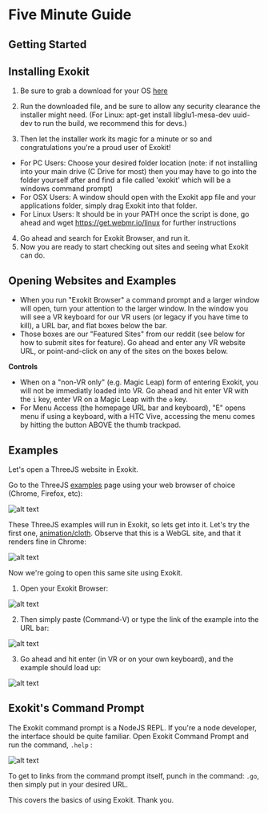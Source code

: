 # Five Minute Guide

## Getting Started

## Installing Exokit

1. Be sure to grab a download for your OS [here](https://get.webmr.io/)
2. Run the downloaded file, and be sure to allow any security clearance the installer might need.
(For Linux: apt-get install libglu1-mesa-dev uuid-dev to run the build, we recommend this for devs.\)

3. Then let the installer work its magic for a minute or so and congratulations you're a proud user of Exokit!
 * For PC Users: Choose your desired folder location (note: if not installing into your main drive (C Drive for most) then you may have to go into the folder yourself after and find a file called 'exokit' which will be a windows command prompt)
 * For OSX Users: A window should open with the Exokit app file and your applications folder, simply drag Exokit into that folder.
 * For Linux Users: It should be in your PATH once the script is done, go ahead and wget https://get.webmr.io/linux for further instructions
  
4. Go ahead and search for Exokit Browser, and run it.
5. Now you are ready to start checking out sites and seeing what Exokit can do.

## Opening Websites and Examples

* When you run "Exokit Browser" a command prompt and a larger window will open, turn your attention to the larger window. In the window you will see a VR keyboard for our VR users (or legacy if you have time to kill), a URL bar, and flat boxes below the bar. 
* Those boxes are our "Featured Sites" from our reddit (see below for how to submit sites for feature). Go ahead and enter any VR website URL, or point-and-click on any of the sites on the boxes below.

**Controls**

* When on a "non-VR only" (e.g. Magic Leap) form of entering Exokit, you will not be immediatly loaded into VR. Go ahead and hit enter VR with the `i` key, enter VR on a Magic Leap with the `o` key.
* For Menu Access (the homepage URL bar and keyboard), "E" opens menu if using a keyboard, with a HTC Vive, accessing the menu comes by hitting the button ABOVE the thumb trackpad.

## Examples

Let's open a ThreeJS website in Exokit.

Go to the ThreeJS [examples](https://threejs.org/examples/) page using your web browser of choice (Chrome, Firefox, etc):

![alt text](_images/image-1.png)

These ThreeJS examples will run in Exokit, so lets get into it. Let's try the first one, [animation/cloth](https://threejs.org/examples/#webgl_animation_cloth). Observe that this is a WebGL site, and that it renders fine in Chrome:

![alt text](_images/image-6.png)

Now we're going to open this same site using Exokit.

1. Open your Exokit Browser:

![alt text](_images/exokit1.PNG)

2. Then simply paste (Command-V) or type the link of the example into the URL bar:

![alt text](_images/exokit2.PNG)

3. Go ahead and hit enter (in VR or on your own keyboard), and the example should load up:

![alt text](_images/exokit3.PNG)

## Exokit's Command Prompt

The Exokit command prompt is a NodeJS REPL. If you're a node developer, the interface should be quite familiar. Open Exokit Command Prompt and run the command, `.help` :

![alt text](_images/exokit4.PNG)

To get to links from the command prompt itself, punch in the command: `.go`, then simply put in your desired URL.

This covers the basics of using Exokit. Thank you.

